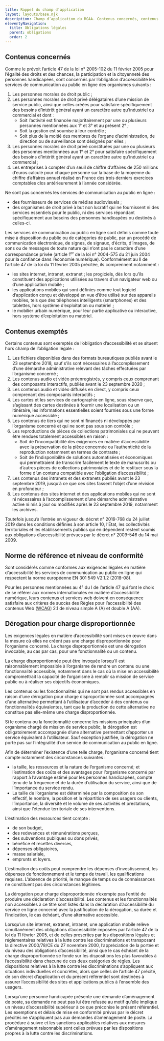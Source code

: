 ```yaml
---
title: Rappel du champ d’application
layout: layouts/base.njk
description: Champ d’application du RGAA. Contenus concernés, contenus exemptés, norme de référence et niveau de conformité et dérogation pour charge disproportionnée
eleventyNavigation:
  title: Obligations légales
  parent: obligations
  order: 2
---
```


## Contenus concernés

Comme le prévoit l’article 47 de la loi n° 2005-102 du 11 février 2005 pour l’égalité des droits et des chances, la participation et la citoyenneté des personnes handicapées, sont concernés par l’obligation d’accessibilité les services de communication au public en ligne des organismes suivants :

1. Les personnes morales de droit public ;
2. Les personnes morales de droit privé délégataires d’une mission de service public, ainsi que celles créées pour satisfaire spécifiquement des besoins d’intérêt général ayant un caractère autre qu’industriel ou commercial et dont :
   - Soit l’activité est financée majoritairement par une ou plusieurs personnes mentionnées aux 1° et 3° et au présent 2° ;
   - Soit la gestion est soumise à leur contrôle ;
   - Soit plus de la moitié des membres de l’organe d’administration, de direction ou de surveillance sont désignés par elles ;
3. Les personnes morales de droit privé constituées par une ou plusieurs des personnes mentionnées aux 1° et 2° pour satisfaire spécifiquement des besoins d’intérêt général ayant un caractère autre qu’industriel ou commercial ;
4. Les entreprises à compter d’un seuil de chiffre d’affaires de 250 millions d’euros calculé pour chaque personne sur la base de la moyenne du chiffre d’affaires annuel réalisé en France des trois derniers exercices comptables clos antérieurement à l’année considérée.

Ne sont pas concernés les services de communication au public en ligne :

- des fournisseurs de services de médias audiovisuels ;
- des organismes de droit privé à but non lucratif qui ne fournissent ni des services essentiels pour le public, ni des services répondant spécifiquement aux besoins des personnes handicapées ou destinés à celles-ci.

Les services de communication au public en ligne sont définis comme toute mise à disposition du public ou de catégories de public, par un procédé de communication électronique, de signes, de signaux, d’écrits, d’images, de sons ou de messages de toute nature qui n’ont pas le caractère d’une correspondance privée (article 1<sup>er</sup> de la loi n° 2004-575 du 21 juin 2004 pour la confiance dans l’économie numérique). Conformément au II de l’article 47 de la loi du 11 février 2005 précitée, ils comprennent notamment :

- les sites internet, intranet, extranet ; les progiciels, dès lors qu’ils constituent des applications utilisées au travers d’un navigateur web ou d’une application mobile ;
- les applications mobiles qui sont définies comme tout logiciel d’application conçu et développé en vue d’être utilisé sur des appareils mobiles, tels que des téléphones intelligents (smartphones) et des tablettes, hors système d’exploitation ou matériel ;
- le mobilier urbain numérique, pour leur partie applicative ou interactive, hors système d’exploitation ou matériel.

## Contenus exemptés

Certains contenus sont exemptés de l’obligation d’accessibilité et se situent hors champ de l’obligation légale :

1. Les fichiers disponibles dans des formats bureautiques publiés avant le 23 septembre 2018, sauf s’ils sont nécessaires à l’accomplissement d’une démarche administrative relevant des tâches effectuées par l’organisme concerné ;
2. Les contenus audio et vidéo préenregistrés, y compris ceux comprenant des composants interactifs, publiés avant le 23 septembre 2020 ;
3. Les contenus audio et vidéo diffusés en direct, y compris ceux comprenant des composants interactifs ;
4. Les cartes et les services de cartographie en ligne, sous réserve que, s’agissant des cartes destinées à fournir une localisation ou un itinéraire, les informations essentielles soient fournies sous une forme numérique accessible ;
5. Les contenus de tiers qui ne sont ni financés ni développés par l’organisme concerné et qui ne sont pas sous son contrôle ;
6. Les reproductions de pièces de collections patrimoniales qui ne peuvent être rendues totalement accessibles en raison :
   - Soit de l’incompatibilité des exigences en matière d’accessibilité avec la préservation de la pièce concernée ou l’authenticité de la reproduction notamment en termes de contraste ;
   - Soit de l’indisponibilité de solutions automatisées et économiques qui permettraient de transcrire facilement le texte de manuscrits ou d’autres pièces de collections patrimoniales et de le restituer sous la forme d’un contenu compatible avec l’obligation d’accessibilité ;
7. Les contenus des intranets et des extranets publiés avant le 23 septembre 2019, jusqu’à ce que ces sites fassent l’objet d’une révision en profondeur ;
8. Les contenus des sites internet et des applications mobiles qui ne sont ni nécessaires à l’accomplissement d’une démarche administrative active ni mis à jour ou modifiés après le 23 septembre 2019, notamment les archives.

Toutefois jusqu’à l’entrée en vigueur du décret n° 2019-768 du 24 juillet 2019 dans les conditions définies à son article 10, l’État, les collectivités territoriales et les établissements publics qui en dépendent restent soumis aux obligations d’accessibilité prévues par le décret n° 2009-546 du 14 mai 2009.

## Norme de référence et niveau de conformité

Sont considérés comme conformes aux exigences légales en matière d’accessibilité les services de communication au public en ligne qui respectent la norme européenne EN 301 549 V2.1.2 (2018-08).

Pour les personnes mentionnées au 4° du I de l’article 47 qui font le choix de se référer aux normes internationales en matière d’accessibilité numérique, leurs contenus et services web doivent en conséquence satisfaire aux critères de succès des Règles pour l’accessibilité des contenus Web (<abbr lang="en" title="web content accessibility guidelines">WCAG</abbr>) 2.1 de niveau simple A (A) et double A (AA).

## Dérogation pour charge disproportionnée

Les exigences légales en matière d’accessibilité sont mises en œuvre dans la mesure où elles ne créent pas une charge disproportionnée pour l’organisme concerné. La charge disproportionnée est une dérogation invocable, au cas par cas, pour une fonctionnalité ou un contenu.

La charge disproportionnée peut être invoquée lorsqu’il est raisonnablement impossible à l’organisme de rendre un contenu ou une fonctionnalité accessible, notamment dans le cas où la mise en accessibilité compromettrait la capacité de l’organisme à remplir sa mission de service public ou à réaliser ses objectifs économiques.

Les contenus ou les fonctionnalités qui ne sont pas rendus accessibles en raison d’une dérogation pour charge disproportionnée sont accompagnés d’une alternative permettant à l’utilisateur d’accéder à des contenus ou fonctionnalités équivalentes, tant que la production de cette alternative ne constitue pas elle-même une charge disproportionnée.

Si le contenu ou la fonctionnalité concerne les missions principales d’un organisme chargé de mission de service public, la dérogation est obligatoirement accompagnée d’une alternative permettant d’apporter un service équivalent à l’utilisateur. Sauf exception justifiée, la dérogation ne porte pas sur l’intégralité d’un service de communication au public en ligne.

Afin de déterminer l’existence d’une telle charge, l’organisme concerné tient compte notamment des circonstances suivantes :

- la taille, les ressources et la nature de l’organisme concerné; et
  l’estimation des coûts et des avantages pour l’organisme concerné par rapport à l’avantage estimé pour les personnes handicapées, compte tenu de la fréquence et de la durée d’utilisation du service, ainsi que de l’importance du service rendu.
- La taille de l’organisme est déterminée par la composition de son effectif, le nombre, la position et la répartition de ses usagers ou clients, l’importance, la diversité et le volume de ses activités et prestations, ainsi que l’étendue territoriale de ses interventions.

L’estimation des ressources tient compte :

- de son budget,
- des redevances et rémunérations perçues,
- des subventions publiques ou dons privés,
- bénéfice et recettes diverses,
- dépenses obligatoires,
- masse salariale,
- emprunts et loyers.

L’estimation des coûts peut comprendre les dépenses d’investissement, les dépenses de fonctionnement et le temps de travail, les qualifications requises. L’absence de priorité, le manque de temps ou de connaissances ne constituent pas des circonstances légitimes.

La dérogation pour charge disproportionnée n’exempte pas l’entité de produire une déclaration d’accessibilité. Les contenus et les fonctionnalités non accessibles à ce titre sont listés dans la déclaration d’accessibilité du service en ligne concerné avec la justification de la dérogation, sa durée et l’indication, le cas échéant, d’une alternative accessible.

Lorsqu’un site internet, extranet, intranet, une application mobile relève simultanément des obligations d’accessibilité imposées par l’article 47 de la loi du 11 février 2005, et de celles prescrites par les dispositions légales et réglementaires relatives à la lutte contre les discriminations et transposant la directive 2000/78/CE du 27 novembre 2000, l’appréciation de la portée et du niveau des obligations d’accessibilité, ainsi que le cas échéant de la charge disproportionnée se fonde sur les dispositions les plus favorables à l’accessibilité dans chacune de ces deux catégories de règles. Les dispositions relatives à la lutte contre les discriminations s’appliquent aux situations individuelles et concrètes, alors que celles de l’article 47 précité, de son décret d’application et du présent référentiel sont destinées à assurer l’accessibilité des sites et applications publics à l’ensemble des usagers.

Lorsqu’une personne handicapée présente une demande d’aménagement de poste, sa demande ne peut pas lui être refusée au motif qu’elle implique un niveau d’accessibilité supérieur à ce que préconise le présent référentiel. Les exemptions et délais de mise en conformité prévus par le décret précités ne s’appliquent pas aux demandes d’aménagement de poste. La procédure à suivre et les sanctions applicables relatives aux mesures d’aménagement raisonnable sont celles prévues par les dispositions propres à la lutte contre les discriminations.
